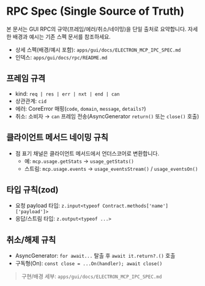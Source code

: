 # RPC Spec (Single Source of Truth)

본 문서는 GUI RPC의 규약(프레임/에러/취소/네이밍)을 단일 출처로 요약합니다. 자세한 배경과 예시는 기존 스펙 문서를 참조하세요.

- 상세 스펙(배경/예시 포함): `apps/gui/docs/ELECTRON_MCP_IPC_SPEC.md`
- 인덱스: `apps/gui/docs/rpc/README.md`

## 프레임 규격
- kind: `req | res | err | nxt | end | can`
- 상관관계: `cid`
- 에러: CoreError 매핑(`code`, `domain`, `message`, `details?`)
- 취소: 소비자 → `can` 프레임 전송(AsyncGenerator `return()` 또는 `close()` 호출)

## 클라이언트 메서드 네이밍 규칙
- 점 표기 채널은 클라이언트 메서드에서 언더스코어로 변환합니다.
  - 예: `mcp.usage.getStats` → `usage_getStats()`
  - 스트림: `mcp.usage.events` → `usage_eventsStream()` / `usage_eventsOn()`

## 타입 규칙(zod)
- 요청 payload 타입: `z.input<typeof Contract.methods['name']['payload']>`
- 응답/스트림 타입: `z.output<typeof ...>`

## 취소/해제 규칙
- AsyncGenerator: `for await...` 탈출 후 `await it.return?.()` 호출
- 구독형(On): `const close = ...On(handler); await close()`

> 구현/배경 세부: `apps/gui/docs/ELECTRON_MCP_IPC_SPEC.md`

